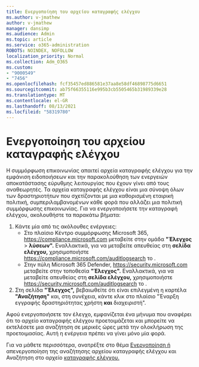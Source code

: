 ```yaml
---
title: Ενεργοποίηση του αρχείου καταγραφής ελέγχου
ms.author: v-jmathew
author: v-jmathew
manager: dansimp
ms.audience: Admin
ms.topic: article
ms.service: o365-administration
ROBOTS: NOINDEX, NOFOLLOW
localization_priority: Normal
ms.collection: Adm_O365
ms.custom:
- "9000549"
- "7456"
ms.openlocfilehash: fcf35457ed886581e37aa8e58df46898775d6651
ms.sourcegitcommit: ab75f66355116e995b3cb5505465b31989339e28
ms.translationtype: MT
ms.contentlocale: el-GR
ms.lasthandoff: 08/13/2021
ms.locfileid: "58319780"
---
```

# <a name="enable-the-audit-log"></a>Ενεργοποίηση του αρχείου καταγραφής ελέγχου

Η συμμόρφωση επικοινωνίας απαιτεί αρχεία καταγραφής ελέγχου για την εμφάνιση ειδοποιήσεων και την παρακολούθηση των ενεργειών αποκατάστασης εύρυθμης λειτουργίας που έχουν γίνει από τους αναθεωρητές. Τα αρχεία καταγραφής ελέγχου είναι μια σύνοψη όλων των δραστηριοτήτων που σχετίζονται με μια καθορισμένη εταιρική πολιτική, συμπεριλαμβανομένων κάθε φορά που αλλάζει μια πολιτική συμμόρφωσης επικοινωνίας. Για να ενεργοποιήσετε την καταγραφή ελέγχου, ακολουθήστε τα παρακάτω βήματα:

1. Κάντε μία από τις ακόλουθες ενέργειες:
   - Στο πλαίσιο Κέντρο συμμόρφωσης Microsoft 365, <https://compliance.microsoft.com> μεταβείτε στην ομάδα **"Έλεγχος** \> **λύσεων".** Εναλλακτικά, για να μεταβείτε απευθείας στη **σελίδα ελέγχου,** χρησιμοποιήστε <https://compliance.microsoft.com/auditlogsearch> το .
   - Στην πύλη Microsoft 365 Defender, <https://security.microsoft.com> μεταβείτε στην τοποθεσία **"Έλεγχος".** Εναλλακτικά, για να μεταβείτε απευθείας στη **σελίδα ελέγχου,** χρησιμοποιήστε <https://security.microsoft.com/auditlogsearch> το .
2. Στη σελίδα **"Έλεγχος",** βεβαιωθείτε ότι είναι επιλεγμένη η καρτέλα **"Αναζήτηση"** και, στη συνέχεια, κάντε κλικ στο πλαίσιο "Έναρξη εγγραφής δραστηριότητας χρήστη **και** διαχειριστή".

Αφού ενεργοποιήσετε τον έλεγχο, εμφανίζεται ένα μήνυμα που αναφέρει ότι το αρχείο καταγραφής ελέγχου προετοιμάζεται και μπορείτε να εκτελέσετε μια αναζήτηση σε μερικές ώρες μετά την ολοκλήρωση της προετοιμασίας. Αυτή η ενέργεια πρέπει να γίνει μόνο μία φορά.

Για να μάθετε περισσότερα, ανατρέξτε στο θέμα [Ενεργοποίηση ή](https://docs.microsoft.com/microsoft-365/compliance/turn-audit-log-search-on-or-off) απενεργοποίηση της αναζήτησης αρχείου καταγραφής ελέγχου και Αναζήτηση στο αρχείο [καταγραφής ελέγχου.](https://docs.microsoft.com/microsoft-365/compliance/search-the-audit-log-in-security-and-compliance)

